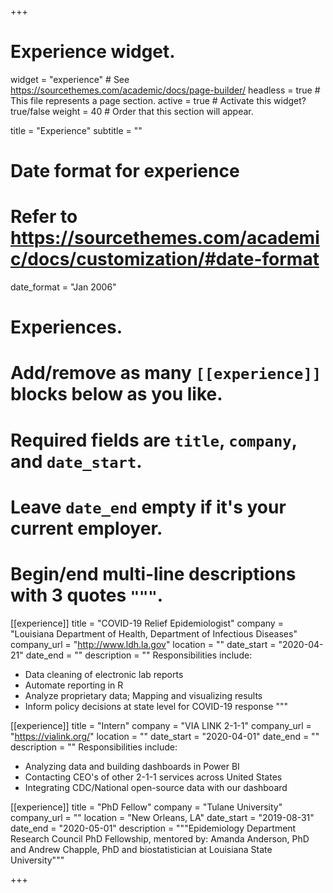 +++
# Experience widget.
widget = "experience"  # See https://sourcethemes.com/academic/docs/page-builder/
headless = true  # This file represents a page section.
active = true  # Activate this widget? true/false
weight = 40  # Order that this section will appear.

title = "Experience"
subtitle = ""

# Date format for experience
#   Refer to https://sourcethemes.com/academic/docs/customization/#date-format
date_format = "Jan 2006"

# Experiences.
#   Add/remove as many `[[experience]]` blocks below as you like.
#   Required fields are `title`, `company`, and `date_start`.
#   Leave `date_end` empty if it's your current employer.
#   Begin/end multi-line descriptions with 3 quotes `"""`.

[[experience]]
  title = "COVID-19 Relief Epidemiologist"
  company = "Louisiana Department of Health, Department of Infectious Diseases"
  company_url = "http://www.ldh.la.gov"
  location = ""
  date_start = "2020-04-21"
  date_end = ""
  description = ""
  Responsibilities include:
  
  * Data cleaning of electronic lab reports
  * Automate reporting in R
  * Analyze proprietary data; Mapping and visualizing results
  * Inform policy decisions at state level for COVID-19 response
  """
  
[[experience]]
  title = "Intern"
  company = "VIA LINK 2-1-1" 
  company_url = "https://vialink.org/"
  location = ""
  date_start = "2020-04-01"
  date_end = ""
  description = ""
  Responsibilities include:
  
  * Analyzing data and building dashboards in Power BI
  * Contacting CEO's of other 2-1-1 services across United States
  * Integrating CDC/National open-source data with our dashboard
  

[[experience]]
  title = "PhD Fellow"
  company = "Tulane University"
  company_url = ""
  location = "New Orleans, LA"
  date_start = "2019-08-31"
  date_end = "2020-05-01"
  description = """Epidemiology Department Research Council PhD Fellowship, mentored by: Amanda Anderson, PhD and Andrew Chapple, PhD and biostatistician at Louisiana State University"""

+++
